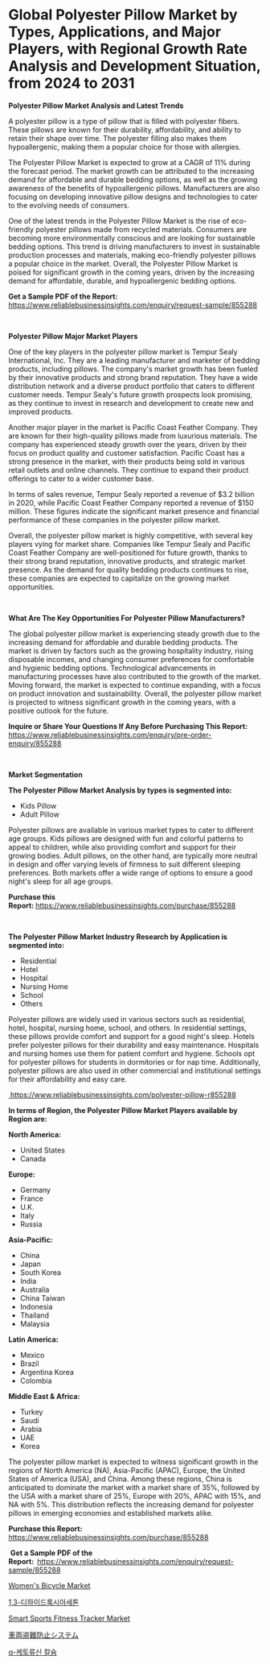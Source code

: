<p><h1>Global Polyester Pillow Market by Types, Applications, and Major Players, with Regional Growth Rate Analysis and Development Situation, from 2024 to 2031</h1></p><p><strong>Polyester Pillow Market Analysis and Latest Trends</strong></p>
<p><p>A polyester pillow is a type of pillow that is filled with polyester fibers. These pillows are known for their durability, affordability, and ability to retain their shape over time. The polyester filling also makes them hypoallergenic, making them a popular choice for those with allergies.</p><p>The Polyester Pillow Market is expected to grow at a CAGR of 11% during the forecast period. The market growth can be attributed to the increasing demand for affordable and durable bedding options, as well as the growing awareness of the benefits of hypoallergenic pillows. Manufacturers are also focusing on developing innovative pillow designs and technologies to cater to the evolving needs of consumers.</p><p>One of the latest trends in the Polyester Pillow Market is the rise of eco-friendly polyester pillows made from recycled materials. Consumers are becoming more environmentally conscious and are looking for sustainable bedding options. This trend is driving manufacturers to invest in sustainable production processes and materials, making eco-friendly polyester pillows a popular choice in the market. Overall, the Polyester Pillow Market is poised for significant growth in the coming years, driven by the increasing demand for affordable, durable, and hypoallergenic bedding options.</p></p>
<p><strong>Get a Sample PDF of the Report:&nbsp;</strong> <a href="https://www.reliablebusinessinsights.com/enquiry/request-sample/855288">https://www.reliablebusinessinsights.com/enquiry/request-sample/855288</a></p>
<p>&nbsp;</p>
<p><strong>Polyester Pillow Major Market Players</strong></p>
<p><p>One of the key players in the polyester pillow market is Tempur Sealy International, Inc. They are a leading manufacturer and marketer of bedding products, including pillows. The company's market growth has been fueled by their innovative products and strong brand reputation. They have a wide distribution network and a diverse product portfolio that caters to different customer needs. Tempur Sealy's future growth prospects look promising, as they continue to invest in research and development to create new and improved products.</p><p>Another major player in the market is Pacific Coast Feather Company. They are known for their high-quality pillows made from luxurious materials. The company has experienced steady growth over the years, driven by their focus on product quality and customer satisfaction. Pacific Coast has a strong presence in the market, with their products being sold in various retail outlets and online channels. They continue to expand their product offerings to cater to a wider customer base.</p><p>In terms of sales revenue, Tempur Sealy reported a revenue of $3.2 billion in 2020, while Pacific Coast Feather Company reported a revenue of $150 million. These figures indicate the significant market presence and financial performance of these companies in the polyester pillow market.</p><p>Overall, the polyester pillow market is highly competitive, with several key players vying for market share. Companies like Tempur Sealy and Pacific Coast Feather Company are well-positioned for future growth, thanks to their strong brand reputation, innovative products, and strategic market presence. As the demand for quality bedding products continues to rise, these companies are expected to capitalize on the growing market opportunities.</p></p>
<p>&nbsp;</p>
<p><strong>What Are The Key Opportunities For Polyester Pillow Manufacturers?</strong></p>
<p><p>The global polyester pillow market is experiencing steady growth due to the increasing demand for affordable and durable bedding products. The market is driven by factors such as the growing hospitality industry, rising disposable incomes, and changing consumer preferences for comfortable and hygienic bedding options. Technological advancements in manufacturing processes have also contributed to the growth of the market. Moving forward, the market is expected to continue expanding, with a focus on product innovation and sustainability. Overall, the polyester pillow market is projected to witness significant growth in the coming years, with a positive outlook for the future.</p></p>
<p><strong>Inquire or Share Your Questions If Any Before Purchasing This Report:</strong> <a href="https://www.reliablebusinessinsights.com/enquiry/pre-order-enquiry/855288">https://www.reliablebusinessinsights.com/enquiry/pre-order-enquiry/855288</a></p>
<p>&nbsp;</p>
<p><strong>Market Segmentation</strong></p>
<p><strong>The Polyester Pillow Market Analysis by types is segmented into:</strong></p>
<p><ul><li>Kids Pillow</li><li>Adult Pillow</li></ul></p>
<p><p>Polyester pillows are available in various market types to cater to different age groups. Kids pillows are designed with fun and colorful patterns to appeal to children, while also providing comfort and support for their growing bodies. Adult pillows, on the other hand, are typically more neutral in design and offer varying levels of firmness to suit different sleeping preferences. Both markets offer a wide range of options to ensure a good night's sleep for all age groups.</p></p>
<p><strong>Purchase this Report:&nbsp;</strong><a href="https://www.reliablebusinessinsights.com/purchase/855288">https://www.reliablebusinessinsights.com/purchase/855288</a></p>
<p>&nbsp;</p>
<p><strong>The Polyester Pillow Market Industry Research by Application is segmented into:</strong></p>
<p><ul><li>Residential</li><li>Hotel</li><li>Hospital</li><li>Nursing Home</li><li>School</li><li>Others</li></ul></p>
<p><p>Polyester pillows are widely used in various sectors such as residential, hotel, hospital, nursing home, school, and others. In residential settings, these pillows provide comfort and support for a good night's sleep. Hotels prefer polyester pillows for their durability and easy maintenance. Hospitals and nursing homes use them for patient comfort and hygiene. Schools opt for polyester pillows for students in dormitories or for nap time. Additionally, polyester pillows are also used in other commercial and institutional settings for their affordability and easy care.</p></p>
<p><a href="https://www.reliablebusinessinsights.com/polyester-pillow-r855288">&nbsp;https://www.reliablebusinessinsights.com/polyester-pillow-r855288</a></p>
<p><strong>In terms of Region, the Polyester Pillow Market Players available by Region are:</strong></p>
<p>
    <p> <strong> North America: </strong>
        <ul>
            <li>United States</li>
            <li>Canada</li>
        </ul>
        </p> 
    <p> <strong> Europe: </strong>
        <ul>
            <li>Germany</li>
            <li>France</li>
            <li>U.K.</li>
            <li>Italy</li>
            <li>Russia</li>
        </ul>
        </p> 
    <p> <strong> Asia-Pacific: </strong>
        <ul>
            <li>China</li>
            <li>Japan</li>
            <li>South Korea</li>
            <li>India</li>
            <li>Australia</li>
            <li>China Taiwan</li>
            <li>Indonesia</li>
            <li>Thailand</li>
            <li>Malaysia</li>
        </ul>
        </p> 
    <p> <strong> Latin America: </strong>
        <ul>
            <li>Mexico</li>
            <li>Brazil</li>
            <li>Argentina Korea</li>
            <li>Colombia</li>
        </ul>
        </p> 
    <p> <strong> Middle East & Africa: </strong>
        <ul>
            <li>Turkey</li>
            <li>Saudi</li>
            <li>Arabia</li>
            <li>UAE</li>
            <li>Korea</li>
        </ul>
    </p>
    </p>
<p><p>The polyester pillow market is expected to witness significant growth in the regions of North America (NA), Asia-Pacific (APAC), Europe, the United States of America (USA), and China. Among these regions, China is anticipated to dominate the market with a market share of 35%, followed by the USA with a market share of 25%, Europe with 20%, APAC with 15%, and NA with 5%. This distribution reflects the increasing demand for polyester pillows in emerging economies and established markets alike.</p></p>
<p><strong>Purchase this Report: </strong><a href="https://www.reliablebusinessinsights.com/purchase/855288">https://www.reliablebusinessinsights.com/purchase/855288</a></p>
<p>&nbsp;<strong>Get a Sample PDF of the Report:&nbsp;&nbsp;</strong><a href="https://www.reliablebusinessinsights.com/enquiry/request-sample/855288">https://www.reliablebusinessinsights.com/enquiry/request-sample/855288</a></p>
<p><strong></strong></p>
<p><p><a href="https://github.com/nandosuryapratama/Market-Research-Report-List-1/blob/main/womens-bicycle-market.md">Women's Bicycle Market</a></p><p><a href="https://github.com/BrettWeberrt8767765/Market-Research-Report-List-2/blob/main/8214303148606.md">1,3-디하이드록시아세톤</a></p><p><a href="https://github.com/rionkhanvai01/Market-Research-Report-List-1/blob/main/smart-sports-fitness-tracker-market.md">Smart Sports Fitness Tracker Market</a></p><p><a href="https://github.com/marbadji/Market-Research-Report-List-2/blob/main/8384260140731.md">車両盗難防止システム</a></p><p><a href="https://github.com/camron674/Market-Research-Report-List-1/blob/main/2220687148607.md">α-케토류신 칼슘</a></p></p>